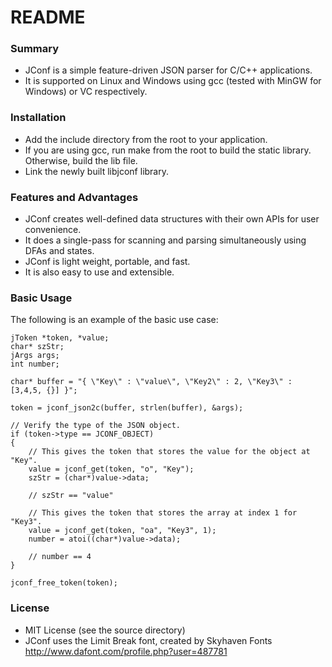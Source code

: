 # README #

### Summary ###

* JConf is a simple feature-driven JSON parser for C/C++ applications.
* It is supported on Linux and Windows using gcc (tested with MinGW for Windows) or VC respectively.

### Installation ###

* Add the include directory from the root to your application.
* If you are using gcc, run make from the root to build the static library. Otherwise, build the lib file.
* Link the newly built libjconf library.

### Features and Advantages ###

* JConf creates well-defined data structures with their own APIs for user convenience.
* It does a single-pass for scanning and parsing simultaneously using DFAs and states.
* JConf is light weight, portable, and fast.
* It is also easy to use and extensible.

### Basic Usage ###

The following is an example of the basic use case:

    jToken *token, *value;
    char* szStr;
    jArgs args;
    int number;

    char* buffer = "{ \"Key\" : \"value\", \"Key2\" : 2, \"Key3\" : [3,4,5, {}] }";

    token = jconf_json2c(buffer, strlen(buffer), &args);
    
    // Verify the type of the JSON object.
    if (token->type == JCONF_OBJECT)
    {
        // This gives the token that stores the value for the object at "Key".
        value = jconf_get(token, "o", "Key");
        szStr = (char*)value->data;

        // szStr == "value"

        // This gives the token that stores the array at index 1 for "Key3".
        value = jconf_get(token, "oa", "Key3", 1);
        number = atoi((char*)value->data);

        // number == 4
    }

    jconf_free_token(token);

### License ###

* MIT License (see the source directory)
* JConf uses the Limit Break font, created by Skyhaven Fonts http://www.dafont.com/profile.php?user=487781
